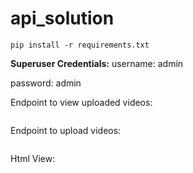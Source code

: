 # api_solution
```
pip install -r requirements.txt 
```

**Superuser Credentials:**
username: admin 

password: admin

Endpoint to view uploaded videos:
``` http://127.0.0.1:8000/
```
Endpoint to upload videos:
``` http://127.0.0.1:8000/upload/ 
```
Html View:
``` http://127.0.0.1:8000/home/ 
```
